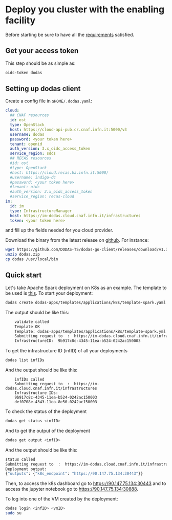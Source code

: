 # Deploy you cluster with the enabling facility

Before starting be sure to have all the [requirements](./README.md#requirements) satisfied.

## Get your access token

This step should be as simple as:

```bash
oidc-token dodas
```

## Setting up dodas client

Create a config file in `$HOME/.dodas.yaml`:

```yaml
cloud:
  ## CNAF resources
  id: ost
  type: OpenStack
  host: https://cloud-api-pub.cr.cnaf.infn.it:5000/v3
  username: dodas
  password: <your token here>
  tenant: openid
  auth_version: 3.x_oidc_access_token
  service_region: sdds
  ## RECAS resources
  #id: ost
  #type: OpenStack
  #host: https://cloud.recas.ba.infn.it:5000/
  #username: indigo-dc
  #password: <your token here>
  #tenant: oidc
  #auth_version: 3.x_oidc_access_token
  #service_region: recas-cloud
im:
  id: im
  type: InfrastructureManager
  host: https://im-dodas.cloud.cnaf.infn.it/infrastructures
  token: <your token here>
```

and fill up the fields needed for you cloud provider.

Download the binary from the latest release on [github](https://github.com/DODAS-TS/dodas-go-client/releases). For instance:

```bash
wget https://github.com/DODAS-TS/dodas-go-client/releases/download/v1.3.0/dodas.zip
unzip dodas.zip
cp dodas /usr/local/bin
```

## Quick start

Let's take Apache Spark deployment on K8s as an example. The template to be used is [this](https://github.com/DODAS-TS/dodas-apps/tree/master//templates/applications/k8s/template-spark.yml).
To start your deployment:

```bash
dodas create dodas-apps/templates/applications/k8s/template-spark.yaml
```

The output should be like this:

```bash
    validate called
    Template OK
    Template: dodas-apps/templates/applications/k8s/template-spark.yml
    Submitting request to  :  https://im-dodas.cloud.cnaf.infn.it/infrastructures
    InfrastructureID:  9b917c8c-4345-11ea-b524-0242ac150003
```

To get the infrastructure ID (infID) of all your deployments

```bash
dodas list infIDs
```

And the output should be like this:

```text
    infIDs called
    Submitting request to  :  https://im-dodas.cloud.cnaf.infn.it/infrastructures
    Infrastructure IDs:
    9b917c8c-4345-11ea-b524-0242ac150003
    def0708e-4343-11ea-8e50-0242ac150003
```

To check the status of the deployment

```bash
dodas get status <infID>
```

And to get the output of the deployment

```bash
dodas get output <infID>
```

And the output should be like this:

```bash
status called
Submitting request to  :  https://im-dodas.cloud.cnaf.infn.it/infrastructures
Deployment output:
{"outputs": {"k8s_endpoint": "https://90.147.75.134:30443"}}
```

Then, to access the k8s dashboard go to https://90.147.75.134:30443 and to access the jupyter notebook go to https://90.147.75.134:30888.

To log into one of the VM created by the deployment:

```bash
dodas login <infID> <vmID>
sudo su
```
